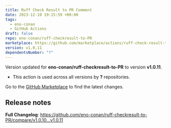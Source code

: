```yaml
---
title: Ruff Check Result to PR Comment
date: 2023-12-10 19:15:59 +00:00
tags:
  - eno-conan
  - GitHub Actions
draft: false
repo: eno-conan/ruff-checkresult-to-PR
marketplace: https://github.com/marketplace/actions/ruff-check-result-to-pr-comment
version: v1.0.11
dependentsNumber: "?"
---
```



Version updated for **eno-conan/ruff-checkresult-to-PR** to version **v1.0.11**.
- This action is used across all versions by **?** repositories.

Go to the [GitHub Marketplace](https://github.com/marketplace/actions/ruff-check-result-to-pr-comment) to find the latest changes.

## Release notes

**Full Changelog**: https://github.com/eno-conan/ruff-checkresult-to-PR/compare/v1.0.10...v1.0.11
